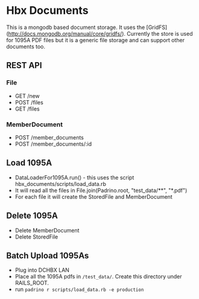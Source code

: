 # Hbx Documents
This is a mongodb based document storage. It uses the [GridFS] (http://docs.mongodb.org/manual/core/gridfs/). 
Currently the store is used for 1095A PDF files but it is a generic file storage and can support other documents too.

## REST API
### File
- GET /new
- POST /files
- GET /files

### MemberDocument
- POST /member_documents
- POST /member_documents/:id

## Load 1095A 
- DataLoaderFor1095A.run() - this uses the script hbx_documents/scripts/load_data.rb
- It will read all the files in File.join(Padrino.root, "test_data/**", "*.pdf")
- For each file it will create the StoredFile and MemberDocument

## Delete 1095A
- Delete MemberDocument
- Delete StoredFile

## Batch Upload 1095As
- Plug into DCHBX LAN
- Place all the 1095A pdfs in ```/test_data/```. Create this directory under RAILS_ROOT.
- run ```padrino r scripts/load_data.rb -e production``` 
